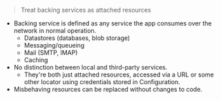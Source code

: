 > Treat backing services as attached resources

- Backing service is defined as any service the app consumes over the network in normal operation.
    - Datastores (databases, blob storage)
    - Messaging/queueing
    - Mail (SMTP, IMAP)
    - Caching
- No distinction between local and third-party services.
    - They're both just attached resources, accessed via a URL or some other locator using credentials stored in Configuration.
- Misbehaving resources can be replaced without changes to code.

